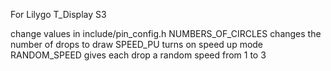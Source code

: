 For Lilygo T_Display S3

change values in include/pin_config.h
NUMBERS_OF_CIRCLES changes the number of drops to draw
SPEED_PU turns on speed up mode
RANDOM_SPEED gives each drop a random speed from 1 to 3
